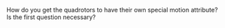 How do you get the quadrotors to have their own special motion attribute?
Is the first question necessary?